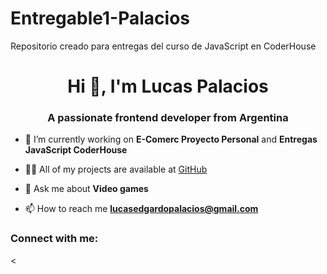 # Entregable1-Palacios
Repositorio creado para entregas del curso de JavaScript en CoderHouse
<h1 align="center">Hi 👋, I'm Lucas Palacios</h1>
<h3 align="center">A passionate frontend developer from Argentina</h3>

- 🔭 I’m currently working on **E-Comerc Proyecto Personal** and **Entregas JavaScript CoderHouse**

- 👨‍💻 All of my projects are available at [GitHub](GitHub)

- 💬 Ask me about **Video games**

- 📫 How to reach me **lucasedgardopalacios@gmail.com**

<h3 align="left">Connect with me:</h3>
<p align="left">
</p>

<
